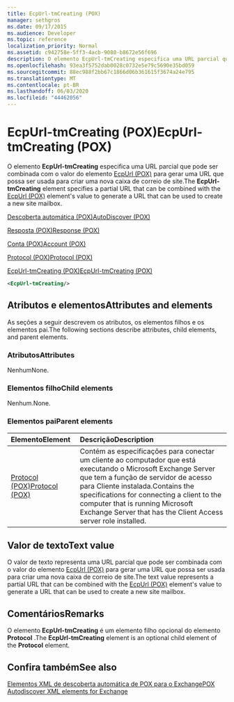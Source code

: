 ```yaml
---
title: EcpUrl-tmCreating (POX)
manager: sethgros
ms.date: 09/17/2015
ms.audience: Developer
ms.topic: reference
localization_priority: Normal
ms.assetid: c942758e-5ff3-4acb-9080-b8672e56f696
description: O elemento EcpUrl-tmCreating especifica uma URL parcial que pode ser combinada com o valor do elemento EcpUrl (POX) para gerar uma URL que possa ser usada para criar uma nova caixa de correio de site.
ms.openlocfilehash: 93ea3f5752dab0028c0732e5e79c5690e35bd059
ms.sourcegitcommit: 88ec988f2bb67c1866d06b361615f3674a24e795
ms.translationtype: MT
ms.contentlocale: pt-BR
ms.lasthandoff: 06/03/2020
ms.locfileid: "44462056"
---
```

# <a name="ecpurl-tmcreating-pox"></a><span data-ttu-id="0c61d-103">EcpUrl-tmCreating (POX)</span><span class="sxs-lookup"><span data-stu-id="0c61d-103">EcpUrl-tmCreating (POX)</span></span>

<span data-ttu-id="0c61d-104">O elemento **EcpUrl-tmCreating** especifica uma URL parcial que pode ser combinada com o valor do elemento [EcpUrl (POX)](ecpurl-pox.md) para gerar uma URL que possa ser usada para criar uma nova caixa de correio de site.</span><span class="sxs-lookup"><span data-stu-id="0c61d-104">The **EcpUrl-tmCreating** element specifies a partial URL that can be combined with the [EcpUrl (POX)](ecpurl-pox.md) element's value to generate a URL that can be used to create a new site mailbox.</span></span> 
  
[<span data-ttu-id="0c61d-105">Descoberta automática (POX)</span><span class="sxs-lookup"><span data-stu-id="0c61d-105">AutoDiscover (POX)</span></span>](autodiscover-pox.md)
  
[<span data-ttu-id="0c61d-106">Resposta (POX)</span><span class="sxs-lookup"><span data-stu-id="0c61d-106">Response (POX)</span></span>](response-pox.md)
  
[<span data-ttu-id="0c61d-107">Conta (POX)</span><span class="sxs-lookup"><span data-stu-id="0c61d-107">Account (POX)</span></span>](account-pox.md)
  
[<span data-ttu-id="0c61d-108">Protocol (POX)</span><span class="sxs-lookup"><span data-stu-id="0c61d-108">Protocol (POX)</span></span>](protocol-pox.md)
  
[<span data-ttu-id="0c61d-109">EcpUrl-tmCreating (POX)</span><span class="sxs-lookup"><span data-stu-id="0c61d-109">EcpUrl-tmCreating (POX)</span></span>](ecpurl-tmcreating-pox.md)
  
```XML
<EcpUrl-tmCreating/>
```

## <a name="attributes-and-elements"></a><span data-ttu-id="0c61d-110">Atributos e elementos</span><span class="sxs-lookup"><span data-stu-id="0c61d-110">Attributes and elements</span></span>

<span data-ttu-id="0c61d-111">As seções a seguir descrevem os atributos, os elementos filhos e os elementos pai.</span><span class="sxs-lookup"><span data-stu-id="0c61d-111">The following sections describe attributes, child elements, and parent elements.</span></span>
  
### <a name="attributes"></a><span data-ttu-id="0c61d-112">Atributos</span><span class="sxs-lookup"><span data-stu-id="0c61d-112">Attributes</span></span>

<span data-ttu-id="0c61d-113">Nenhum</span><span class="sxs-lookup"><span data-stu-id="0c61d-113">None.</span></span>
  
### <a name="child-elements"></a><span data-ttu-id="0c61d-114">Elementos filho</span><span class="sxs-lookup"><span data-stu-id="0c61d-114">Child elements</span></span>

<span data-ttu-id="0c61d-115">Nenhum.</span><span class="sxs-lookup"><span data-stu-id="0c61d-115">None.</span></span>
  
### <a name="parent-elements"></a><span data-ttu-id="0c61d-116">Elementos pai</span><span class="sxs-lookup"><span data-stu-id="0c61d-116">Parent elements</span></span>

|<span data-ttu-id="0c61d-117">**Elemento**</span><span class="sxs-lookup"><span data-stu-id="0c61d-117">**Element**</span></span>|<span data-ttu-id="0c61d-118">**Descrição**</span><span class="sxs-lookup"><span data-stu-id="0c61d-118">**Description**</span></span>|
|:-----|:-----|
|[<span data-ttu-id="0c61d-119">Protocol (POX)</span><span class="sxs-lookup"><span data-stu-id="0c61d-119">Protocol (POX)</span></span>](protocol-pox.md) <br/> |<span data-ttu-id="0c61d-120">Contém as especificações para conectar um cliente ao computador que está executando o Microsoft Exchange Server que tem a função de servidor de acesso para Cliente instalada.</span><span class="sxs-lookup"><span data-stu-id="0c61d-120">Contains the specifications for connecting a client to the computer that is running Microsoft Exchange Server that has the Client Access server role installed.</span></span>  <br/> |
   
## <a name="text-value"></a><span data-ttu-id="0c61d-121">Valor de texto</span><span class="sxs-lookup"><span data-stu-id="0c61d-121">Text value</span></span>

<span data-ttu-id="0c61d-122">O valor de texto representa uma URL parcial que pode ser combinada com o valor do elemento [EcpUrl (POX)](ecpurl-pox.md) para gerar uma URL que possa ser usada para criar uma nova caixa de correio de site.</span><span class="sxs-lookup"><span data-stu-id="0c61d-122">The text value represents a partial URL that can be combined with the [EcpUrl (POX)](ecpurl-pox.md) element's value to generate a URL that can be used to create a new site mailbox.</span></span> 
  
## <a name="remarks"></a><span data-ttu-id="0c61d-123">Comentários</span><span class="sxs-lookup"><span data-stu-id="0c61d-123">Remarks</span></span>

<span data-ttu-id="0c61d-124">O elemento **EcpUrl-tmCreating** é um elemento filho opcional do elemento **Protocol** .</span><span class="sxs-lookup"><span data-stu-id="0c61d-124">The **EcpUrl-tmCreating** element is an optional child element of the **Protocol** element.</span></span> 
  
## <a name="see-also"></a><span data-ttu-id="0c61d-125">Confira também</span><span class="sxs-lookup"><span data-stu-id="0c61d-125">See also</span></span>



[<span data-ttu-id="0c61d-126">Elementos XML de descoberta automática de POX para o Exchange</span><span class="sxs-lookup"><span data-stu-id="0c61d-126">POX Autodiscover XML elements for Exchange</span></span>](pox-autodiscover-xml-elements-for-exchange.md)

